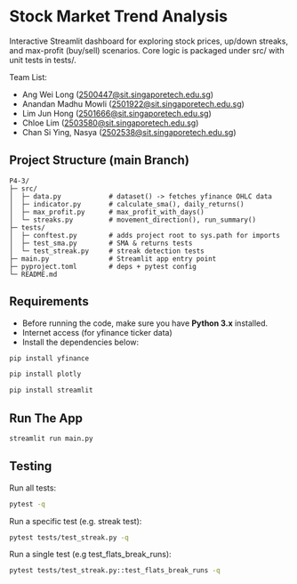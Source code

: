 # Stock Market Trend Analysis 
Interactive Streamlit dashboard for exploring stock prices, up/down streaks, and max-profit (buy/sell) scenarios. Core logic is packaged under src/ with unit tests in tests/.

Team List:
* Ang Wei Long (2500447@sit.singaporetech.edu.sg)
* Anandan Madhu Mowli (2501922@sit.singaporetech.edu.sg)
* Lim Jun Hong (2501666@sit.singaporetech.edu.sg)
* Chloe Lim (2503580@sit.singaporetech.edu.sg)
* Chan Si Ying, Nasya (2502538@sit.singaporetech.edu.sg)

## **Project Structure (main Branch)**
```
P4-3/
├─ src/
│  ├─ data.py            # dataset() -> fetches yfinance OHLC data
│  ├─ indicator.py       # calculate_sma(), daily_returns()
│  ├─ max_profit.py      # max_profit_with_days()
│  └─ streaks.py         # movement_direction(), run_summary()
├─ tests/
│  ├─ conftest.py        # adds project root to sys.path for imports
│  ├─ test_sma.py        # SMA & returns tests
│  └─ test_streak.py     # streak detection tests
├─ main.py               # Streamlit app entry point
├─ pyproject.toml        # deps + pytest config
└─ README.md
```

## **Requirements**
- Before running the code, make sure you have **Python 3.x** installed.
- Internet access (for yfinance ticker data)
- Install the dependencies below:
```bash
pip install yfinance

```
```bash
pip install plotly
```
```bash
pip install streamlit
```
## **Run The App**
```bash
streamlit run main.py
```

## **Testing**

Run all tests:
```bash
pytest -q
```
Run a specific test (e.g. streak test):
```bash
pytest tests/test_streak.py -q
```
Run a single test (e.g test_flats_break_runs):
```bash
pytest tests/test_streak.py::test_flats_break_runs -q
```
